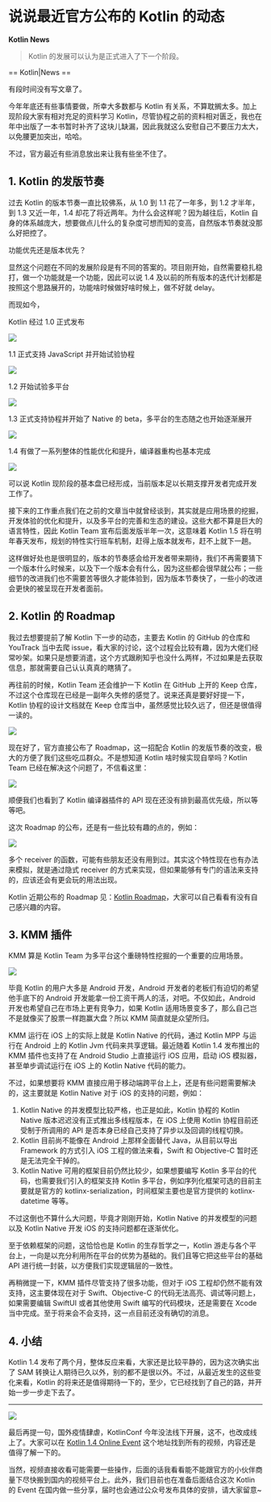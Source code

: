 # 说说最近官方公布的 Kotlin 的动态

**Kotlin News**

> Kotlin 的发展可以认为是正式进入了下一个阶段。

==  Kotlin|News ==

有段时间没有写文章了。

今年年底还有些事情要做，所幸大多数都与 Kotlin 有关系，不算耽搁太多。加上现阶段大家有相对充足的资料学习 Kotlin，尽管协程之前的资料相对匮乏，我也在年中出版了一本书暂时补齐了这块儿缺漏，因此我就这么安慰自己不要压力太大，以免腰更加突出，哈哈。

不过，官方最近有些消息放出来让我有些坐不住了。

## 1. Kotlin 的发版节奏

过去 Kotlin 的版本节奏一直比较佛系，从 1.0 到 1.1 花了一年多，到 1.2 才半年，到 1.3 又近一年，1.4 却花了将近两年。为什么会这样呢？因为越往后，Kotlin 自身的体系越庞大，想要做点儿什么的复杂度可想而知的变高，自然版本节奏就没那么好把控了。

功能优先还是版本优先？

显然这个问题在不同的发展阶段是有不同的答案的。项目刚开始，自然需要稳扎稳打，做一个功能就是一个功能，因此可以说 1.4 及以前的所有版本的迭代计划都是按照这个思路展开的，功能啥时候做好啥时候上，做不好就 delay。

而现如今，

Kotlin 经过 1.0 正式发布

![](https://kotlinblog-1251218094.costj.myqcloud.com/9e300468-a645-433d-ae41-60b3eaa97f5a/media/2020-10-19-12-00-49.png)

1.1 正式支持 JavaScript 并开始试验协程

![](https://kotlinblog-1251218094.costj.myqcloud.com/9e300468-a645-433d-ae41-60b3eaa97f5a/media/2020-10-19-12-01-08.png)

1.2 开始试验多平台

![](https://kotlinblog-1251218094.costj.myqcloud.com/9e300468-a645-433d-ae41-60b3eaa97f5a/media/2020-10-19-12-01-29.png)

1.3 正式支持协程并开始了 Native 的 beta，多平台的生态随之也开始逐渐展开

![](https://kotlinblog-1251218094.costj.myqcloud.com/9e300468-a645-433d-ae41-60b3eaa97f5a/media/2020-10-19-12-01-48.png)

1.4 有做了一系列整体的性能优化和提升，编译器重构也基本完成

![](https://kotlinblog-1251218094.costj.myqcloud.com/9e300468-a645-433d-ae41-60b3eaa97f5a/media/2020-10-19-12-02-06.png)

可以说 Kotlin 现阶段的基本盘已经形成，当前版本足以长期支撑开发者完成开发工作了。

接下来的工作重点我们在之前的文章当中就曾经谈到，其实就是应用场景的挖掘，开发体验的优化和提升，以及多平台的完善和生态的建设。这些大都不算是巨大的语言特性，因此 Kotlin Team 宣布后面发版半年一次，这意味着 Kotlin 1.5 将在明年春天发布，规划的特性实行班车机制，赶得上版本就发布，赶不上就下一趟。

这样做好处也是很明显的，版本的节奏感会给开发者带来期待，我们不再需要猜下一个版本什么时候来，以及下一个版本会有什么，因为这些都会很早就公布；一些细节的改进我们也不需要苦等很久才能体验到，因为版本节奏快了，一些小的改进会更快的被呈现在开发者面前。

## 2. Kotlin 的 Roadmap

我过去想要提前了解 Kotlin 下一步的动态，主要去 Kotlin 的 GitHub 的仓库和 YouTrack 当中去爬 issue，看大家的讨论，这个过程会比较有趣，因为大佬们经常吵架。如果只是想要消遣，这个方式跟刷知乎也没什么两样，不过如果是去获取信息，那就需要自己认认真真的瞎猜了。

再往前的时候，Kotlin Team 还会维护一下 Kotlin 在 GitHub 上开的 Keep 仓库，不过这个仓库现在已经是一副年久失修的感觉了。说来还真是要好好提一下，Kotlin 协程的设计文档就在 Keep 仓库当中，虽然感觉比较久远了，但还是很值得一读的。

![](https://kotlinblog-1251218094.costj.myqcloud.com/9e300468-a645-433d-ae41-60b3eaa97f5a/media/2020-10-19-12-27-41.png)

现在好了，官方直接公布了 Roadmap，这一招配合 Kotlin 的发版节奏的改变，极大的方便了我们这些吃瓜群众。不是想知道 Kotlin 啥时候实现自举吗？Kotlin Team 已经在解决这个问题了，不信看这里：

![](https://kotlinblog-1251218094.costj.myqcloud.com/9e300468-a645-433d-ae41-60b3eaa97f5a/media/2020-10-18-21-54-22.png)

顺便我们也看到了 Kotlin 编译器插件的 API 现在还没有排到最高优先级，所以等等吧。

这次 Roadmap 的公布，还是有一些比较有趣的点的，例如：

![](https://kotlinblog-1251218094.costj.myqcloud.com/9e300468-a645-433d-ae41-60b3eaa97f5a/media/2020-10-18-21-57-40.png)

多个 receiver 的函数，可能有些朋友还没有用到过。其实这个特性现在也有办法来模拟，就是通过隐式 receiver 的方式来实现，但如果能够有专门的语法来支持的，应该还会有更会玩的用法出现。

Kotlin 近期公布的 Roadmap 见：[Kotlin Roadmap](https://kotlinlang.org/roadmap.html)，大家可以自己看看有没有自己感兴趣的内容。

## 3. KMM 插件

KMM 算是 Kotlin Team 为多平台这个重磅特性挖掘的一个重要的应用场景。

![](https://kotlinblog-1251218094.costj.myqcloud.com/9e300468-a645-433d-ae41-60b3eaa97f5a/media/2020-10-19-12-28-19.png)

毕竟 Kotlin 的用户大多是 Android 开发，Android 开发者的老板们有迫切的希望他手底下的 Android 开发能拿一份工资干两人的活，对吧。不仅如此，Android 开发也希望自己在市场上更有竞争力，如果 Kotlin 适用场景变多了，那么自己岂不是就像买了股票一样跑赢大盘？所以 KMM 简直就是众望所归。

KMM 运行在 iOS 上的实际上就是 Kotlin Native 的代码，通过 Kotlin MPP 与运行在 Android 上的 Kotlin Jvm 代码来共享逻辑。最近随着 Kotlin 1.4 发布推出的 KMM 插件也支持了在 Android Studio 上直接运行 iOS 应用，启动 iOS 模拟器，甚至单步调试运行在 iOS 上的 Kotlin Native 代码的能力。

不过，如果想要将 KMM 直接应用于移动端跨平台上上，还是有些问题需要解决的，这主要就是 Kotlin Native 对于 iOS 的支持的问题，例如：

1. Kotlin Native 的并发模型比较严格，也正是如此，Kotlin 协程的 Kotlin Native 版本迟迟没有正式推出多线程版本，在 iOS 上使用 Kotlin 协程目前还受制于所调用的 API 是否本身已经自己支持了异步以及回调的线程切换。
2. Kotlin 目前尚不能像在 Android 上那样全面替代 Java，从目前以导出 Framework 的方式引入 iOS 工程的做法来看，Swift 和 Objective-C 暂时还是无法完全干掉的。
3. Kotlin Native 可用的框架目前仍然比较少，如果想要编写 Kotlin 多平台的代码，也需要我们引入的框架支持 Kotlin 多平台，例如序列化框架可选的目前主要就是官方的 kotlinx-serialization，时间框架主要也是官方提供的 kotlinx-datetime 等等。

不过这倒也不算什么大问题，毕竟才刚刚开始，Kotlin Native 的并发模型的问题以及 Kotlin Native 开发 iOS 的支持问题都在逐渐优化。

至于依赖框架的问题，这恰恰也是 Kotlin 的生存哲学之一，Kotlin 游走与各个平台上，一向是以充分利用所在平台的优势为基础的。我们且等它把这些平台的基础 API 进行统一封装，以方便我们实现逻辑层的一致性。

再稍微提一下，KMM 插件尽管支持了很多功能，但对于 iOS 工程却仍然不能有效支持，这主要体现在对于 Swift、Objective-C 的代码无法高亮、调试等问题上，如果需要编辑 SwiftUI 或者其他使用 Swift 编写的代码模块，还是需要在 Xcode 当中完成。至于将来会不会支持，这一点目前还没有确切的消息。

## 4. 小结

Kotlin 1.4 发布了两个月，整体反应来看，大家还是比较平静的，因为这次确实出了 SAM 转换让人期待已久以外，别的都不是很以外。不过，从最近发生的这些变化来看，Kotlin 的将来还是值得期待一下的，至少，它已经找到了自己的路，并开始一步一步走下去了。

---

![](https://kotlinblog-1251218094.costj.myqcloud.com/9e300468-a645-433d-ae41-60b3eaa97f5a/media/2020-10-19-12-34-14.png)

最后再提一句，国外疫情肆虐，KotlinConf 今年没法线下开展，这不，也改成线上了。大家可以在 [Kotlin 1.4 Online Event](https://kotlinlang.org/lp/event-14/) 这个地址找到所有的视频，内容还是值得了解一下的。

当然，视频直接收看可能需要一些操作，后面的话我看看能不能跟官方的小伙伴商量下尽快搬到国内的视频平台上。此外，我们目前也在准备后面结合这次 Kotlin 的 Event 在国内做一些分享，届时也会通过公众号发布具体的安排，请大家留意~
